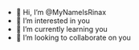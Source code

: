 - 👋 Hi, I’m @MyNameIsRinax
- 👀 I’m interested in you
- 🌱 I’m currently learning you
- 💞️ I’m looking to collaborate on you
